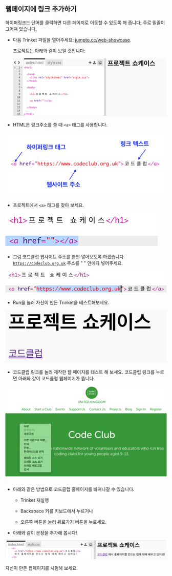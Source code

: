 ## 웹페이지에 링크 추가하기

하이퍼링크는 단어를 클릭하면 다른 페이지로 이동할 수 있도록 해 줍니다; 주로 밑줄이 그어져 있습니다.

+ 다음 Trinket 파일을 열어주세요: [jumpto.cc/web-showcase](http://jumpto.cc/web-showcase).
    
    프로젝트는 아래와 같이 보일 것입니다:
    
    ![스크린샷](images/showcase-starter.png)

+ HTML은 링크주소를 쓸 때 `<a>` 태그를 사용합니다.

![스크린샷](images/showcase-link.png)

+ 프로젝트에서 `<a>` 태그를 찾아 보세요. 

![스크린샷](images/showcase-a-template.png)

+ 그럼 코드클럽 웹사이트 주소를 한번 넣어보도록 하겠습니다. [`https://codeclub.org.uk`](https://www.codeclub.org.uk) 주소를 " " 안에다 넣어주세요.

![스크린샷](images/showcase-code-club.png)

+ Run을 눌러 자신이 만든 Trinket을 테스트해보세요.

![스크린샷](images/showcase-cc-output.png)

+ 코드클럽 링크를 눌러 제작한 웹 페이지를 테스트 해 보세요. 코드클럽 링크를 누르면 아래와 같이 코드클럽 웹페이지가 뜹니다. 

![스크린샷](images/showcase-cc-website.png)

+ 아래와 같은 방법으로 코드클럽 홈페이지를 빠져나갈 수 있습니다.
    
    + Trinket 재실행
    
    + Backspace 키를 키보드에서 누르거나
    
    + 오른쪽 버튼을 눌러 뒤로가기 버튼을 누르세요.

+ 아래와 같이 문장을 추가해 봅시다!

![스크린샷](images/showcase-paragraph.png)

자신이 만든 웹페이지를 시험해 보세요.